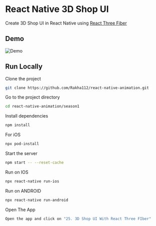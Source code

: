 # React Native 3D Shop UI

Create 3D Shop UI in React Native using [React Three Fiber](https://docs.pmnd.rs/react-three-fiber/getting-started/introduction)

## Demo

![Demo](https://github.com/Rakha112/react-native-animation/blob/main/season1/src/25-React-Native-3D-Shop/Demo.gif)

## Run Locally

Clone the project

```bash
git clone https://github.com/Rakha112/react-native-animation.git
```

Go to the project directory

```bash
cd react-native-animation/season1
```

Install dependencies

```bash
npm install
```

For iOS

```bash
npx pod-install
```

Start the server

```bash
npm start -- --reset-cache
```

Run on IOS

```bash
npx react-native run-ios
```

Run on ANDROID

```bash
npx react-native run-android
```

Open The App

```bash
Open the app and click on "25. 3D Shop UI With React Three FIber"
```
